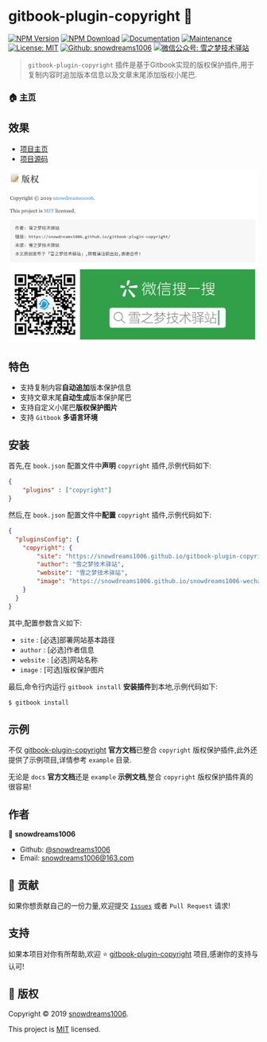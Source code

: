 # gitbook-plugin-copyright 👋

[![NPM Version](https://img.shields.io/npm/v/gitbook-plugin-copyright.svg)](https://www.npmjs.com/package/gitbook-plugin-copyright)
[![NPM Download](https://img.shields.io/npm/dt/gitbook-plugin-copyright.svg)](https://www.npmjs.com/package/gitbook-plugin-copyright)
[![Documentation](https://img.shields.io/badge/documentation-yes-brightgreen.svg)](https://github.com/snowdreams1006/gitbook-plugin-copyright#readme)
[![Maintenance](https://img.shields.io/badge/Maintained%3F-yes-green.svg)](https://github.com/snowdreams1006/gitbook-plugin-copyright/graphs/commit-activity)
[![License: MIT](https://img.shields.io/npm/l/gitbook-plugin-copyright.svg)](https://github.com/snowdreams1006/gitbook-plugin-copyright/blob/master/LICENSE)
[![Github: snowdreams1006](https://img.shields.io/badge/github-snowdreams1006-brightgreen.svg)](https://github.com/snowdreams1006)
[![微信公众号: 雪之梦技术驿站](https://img.shields.io/badge/%E5%BE%AE%E4%BF%A1%E5%85%AC%E4%BC%97%E5%8F%B7-%E9%9B%AA%E4%B9%8B%E6%A2%A6%E6%8A%80%E6%9C%AF%E9%A9%BF%E7%AB%99-brightgreen.svg)](https://snowdreams1006.github.io/snowdreams1006-wechat-public.jpeg)

> `gitbook-plugin-copyright` 插件是基于Gitbook实现的版权保护插件,用于复制内容时追加版本信息以及文章末尾添加版权小尾巴.

### 🏠 [主页](https://github.com/snowdreams1006/gitbook-plugin-copyright#readme)

## 效果

- [项目主页](https://snowdreams1006.github.io/gitbook-plugin-copyright/)
- [项目源码](https://github.com/snowdreams1006/gitbook-plugin-copyright)

![copyright-use-preview.png](copyright-use-preview.png)

## 特色

- 支持复制内容**自动追加**版本保护信息
- 支持文章末尾**自动生成**版本保护尾巴
- 支持自定义小尾巴**版权保护图片**
- 支持 `Gitbook` **多语言环境**

## 安装

首先,在 `book.json` 配置文件中**声明** `copyright` 插件,示例代码如下:

```json
{
    "plugins" : ["copyright"]
}
```

然后,在 `book.json` 配置文件中**配置** `copyright` 插件,示例代码如下:

```json
{
  "pluginsConfig": {
    "copyright": {
        "site": "https://snowdreams1006.github.io/gitbook-plugin-copyright",
        "author": "雪之梦技术驿站",
        "website": "雪之梦技术驿站",
        "image": "https://snowdreams1006.github.io/snowdreams1006-wechat-open.png"
    }
  }
}
```

其中,配置参数含义如下: 

- `site` : [必选]部署网站基本路径
- `author` : [必选]作者信息
- `website` : [必选]网站名称
- `image` : [可选]版权保护图片

最后,命令行内运行 `gitbook install` **安装插件**到本地,示例代码如下:

```bash
$ gitbook install
```

## 示例

不仅 [gitbook-plugin-copyright](https://github.com/snowdreams1006/gitbook-plugin-copyright) **官方文档**已整合 `copyright` 版权保护插件,此外还提供了示例项目,详情参考 `example` 目录.

无论是 `docs` **官方文档**还是 `example` **示例文档**,整合 `copyright` 版权保护插件真的很容易!

## 作者

👤 **snowdreams1006**

- Github: [@snowdreams1006](https://github.com/snowdreams1006)
- Email: [snowdreams1006@163.com](mailto:snowdreams1006@163.com)

## 🤝 贡献

如果你想贡献自己的一份力量,欢迎提交 [`Issues`](https://github.com/snowdreams1006/gitbook-plugin-copyright/issues) 或者 `Pull Request` 请求!

## 支持

如果本项目对你有所帮助,欢迎 ⭐️ [gitbook-plugin-copyright](https://github.com/snowdreams1006/gitbook-plugin-copyright) 项目,感谢你的支持与认可!

## 📝 版权

Copyright © 2019 [snowdreams1006](https://github.com/snowdreams1006).

This project is [MIT](https://github.com/snowdreams1006/gitbook-plugin-copyright/blob/master/LICENSE) licensed.

